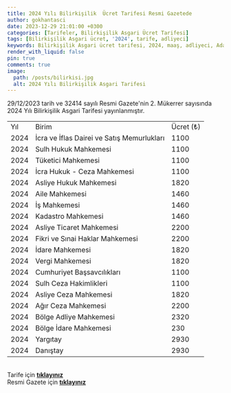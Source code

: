 ```yaml
---
title: 2024 Yılı Bilirkişilik  Ücret Tarifesi Resmi Gazetede
author: gokhantasci
date: 2023-12-29 21:01:00 +0300
categories: [Tarifeler, Bilirkişilik Asgari Ücret Tarifesi]
tags: [Bilirkişilik Asgari ücret, '2024', tarife, adliyeci]
keywords: Bilirkişilik Asgari ücret tarifesi, 2024, maaş, adliyeci, Adalet Bakanlığı
render_with_liquid: false
pin: true
comments: true
image:
  path: /posts/bilirkisi.jpg
  alt: 2024 Yılı Bilirkişilik Asgari Tarifesi
---
```


29/12/2023 tarih ve 32414 sayılı Resmi Gazete'nin 2. Mükerrer sayısında 2024 Yılı Bilirkişilik Asgari Tarifesi yayınlanmıştır.

<table>
    <tr>
        <td>Yıl</td>
        <td>Birim</td>
        <td>Ücret (₺)</td>
    </tr>
    <tr>
        <td>2024</td>
        <td>İcra ve İflas Dairei ve Satış Memurlukları</td>
        <td>1100</td>
    </tr>
    <tr>
        <td>2024</td>
        <td>Sulh Hukuk Mahkemesi</td>
        <td>1100</td>
    </tr>
    <tr>
        <td>2024</td>
        <td>Tüketici Mahkemesi</td>
        <td>1100</td>
    </tr>
    <tr>
        <td>2024</td>
        <td>İcra Hukuk - Ceza Mahkemesi</td>
        <td>1100</td>
    </tr>
    <tr>
        <td>2024</td>
        <td>Asliye Hukuk Mahkemesi</td>
        <td>1820</td>
    </tr>
    <tr>
        <td>2024</td>
        <td>Aile Mahkemesi</td>
        <td>1460</td>
    </tr>
    <tr>
        <td>2024</td>
        <td>İş Mahkemesi</td>
        <td>1460</td>
    </tr>
    <tr>
        <td>2024</td>
        <td>Kadastro Mahkemesi</td>
        <td>1460</td>
    </tr>
    <tr>
        <td>2024</td>
        <td>Asliye Ticaret Mahkemesi</td>
        <td>2200</td>
    </tr>
    <tr>
        <td>2024</td>
        <td>Fikri ve Sınai Haklar Mahkemesi</td>
        <td>2200</td>
    </tr>
    <tr>
        <td>2024</td>
        <td>İdare Mahkemesi</td>
        <td>1820</td>
    </tr>
    <tr>
        <td>2024</td>
        <td>Vergi Mahkemesi</td>
        <td>1820</td>
    </tr>
    <tr>
        <td>2024</td>
        <td>Cumhuriyet Başsavcılıkları</td>
        <td>1100</td>
    </tr>
    <tr>
        <td>2024</td>
        <td>Sulh Ceza Hakimlikleri</td>
        <td>1100</td>
    </tr>
    <tr>
        <td>2024</td>
        <td>Asliye Ceza Mahkemesi</td>
        <td>1820</td>
    </tr>
    <tr>
        <td>2024</td>
        <td>Ağır Ceza Mahkemesi</td>
        <td>2200</td>
    </tr>
    <tr>
        <td>2024</td>
        <td>Bölge Adliye Mahkemesi</td>
        <td>2320</td>
    </tr>
    <tr>
        <td>2024</td>
        <td>Bölge İdare Mahkemesi</td>
        <td>230</td>
    </tr>
    <tr>
        <td>2024</td>
        <td>Yargıtay</td>
        <td>2930</td>
    </tr>
    <tr>
        <td>2024</td>
        <td>Danıştay</td>
        <td>2930</td>
    </tr>
</table>

<br>Tarife için [**tıklayınız**](https://adliyeci.com.tr/bilirkisiucret/)
<br>Resmi Gazete için [**tıklayınız**](https://www.resmigazete.gov.tr/eskiler/2023/12/20231229M2-13.pdf) 
